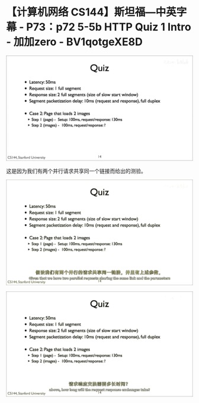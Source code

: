 # 【计算机网络 CS144】斯坦福—中英字幕 - P73：p72 5-5b HTTP Quiz 1 Intro - 加加zero - BV1qotgeXE8D

![](img/daaf4689d47cc625d4fbc0c7395184ca_0.png)

这是因为我们有两个并行请求共享同一个链接而给出的测验。

![](img/daaf4689d47cc625d4fbc0c7395184ca_2.png)

![](img/daaf4689d47cc625d4fbc0c7395184ca_3.png)